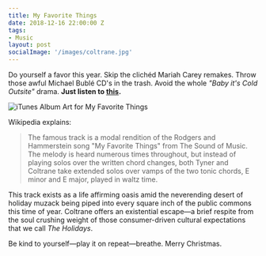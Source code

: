 ```yaml
---
title: My Favorite Things
date: 2018-12-16 22:00:00 Z
tags:
- Music
layout: post
socialImage: '/images/coltrane.jpg'
---
```


Do yourself a favor this year. Skip the clichéd Mariah Carey remakes. Throw those awful Michael Bublé CD's in the trash. Avoid the whole _"Baby it's Cold Outsite"_ drama. **Just listen to [this](https://itunes.apple.com/us/album/my-favorite-things/962193155?i=962193194).**

![iTunes Album Art for My Favorite Things](/images/coltrane.jpg)

Wikipedia explains:

> The famous track is a modal rendition of the Rodgers and Hammerstein song "My Favorite Things" from The Sound of Music. The melody is heard numerous times throughout, but instead of playing solos over the written chord changes, both Tyner and Coltrane take extended solos over vamps of the two tonic chords, E minor and E major, played in waltz time.

This track exists as a life affirming oasis amid the neverending desert of holiday muzack being piped into every square inch of the public commons this time of year. Coltrane offers an existential escape—a brief respite from the soul crushing weight of those consumer-driven cultural expectations that we call _The Holidays_.

Be kind to yourself—play it on repeat—breathe. Merry Christmas.


